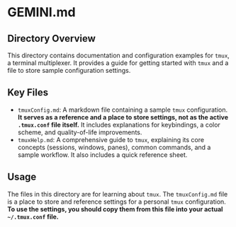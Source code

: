 # GEMINI.md

## Directory Overview

This directory contains documentation and configuration examples for `tmux`, a terminal multiplexer. It provides a guide for getting started with `tmux` and a file to store sample configuration settings.

## Key Files

*   `tmuxConfig.md`: A markdown file containing a sample `tmux` configuration. **It serves as a reference and a place to store settings, not as the active `.tmux.conf` file itself.** It includes explanations for keybindings, a color scheme, and quality-of-life improvements.
*   `tmuxHelp.md`: A comprehensive guide to `tmux`, explaining its core concepts (sessions, windows, panes), common commands, and a sample workflow. It also includes a quick reference sheet.

## Usage

The files in this directory are for learning about `tmux`. The `tmuxConfig.md` file is a place to store and reference settings for a personal `tmux` configuration. **To use the settings, you should copy them from this file into your actual `~/.tmux.conf` file.**
